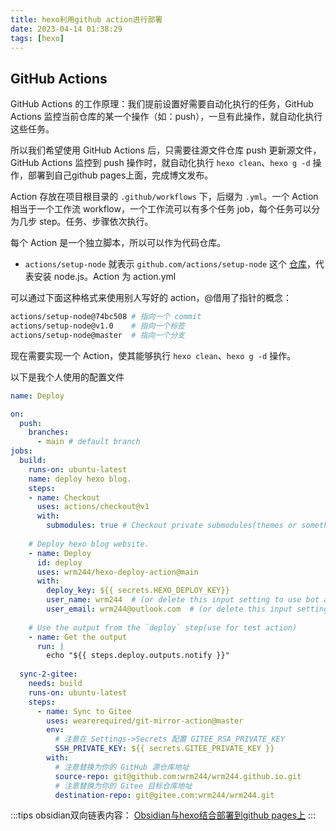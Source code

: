 ```yaml
---
title: hexo利用github action进行部署
date: 2023-04-14 01:38:29
tags: [hexo]
---
```

## GitHub Actions

GitHub Actions 的工作原理：我们提前设置好需要自动化执行的任务，GitHub Actions 监控当前仓库的某一个操作（如：push），一旦有此操作，就自动化执行这些任务。

所以我们希望使用 GitHub Actions 后，只需要往源文件仓库 push 更新源文件，GitHub Actions 监控到 push 操作时，就自动化执行 `hexo clean`、`hexo g -d` 操作，部署到自己github pages上面，完成博文发布。

Action 存放在项目根目录的 `.github/workflows` 下，后缀为 `.yml`。一个 Action 相当于一个工作流 workflow，一个工作流可以有多个任务 job，每个任务可以分为几步 step。任务、步骤依次执行。

每个 Action 是一个独立脚本，所以可以作为代码仓库。

-   `actions/setup-node` 就表示 `github.com/actions/setup-node` 这个 [仓库](https://github.com/actions/setup-node)，代表安装 node.js。Action 为 action.yml

可以通过下面这种格式来使用别人写好的 action，@借用了指针的概念：

```bash
actions/setup-node@74bc508 # 指向一个 commit
actions/setup-node@v1.0    # 指向一个标签
actions/setup-node@master  # 指向一个分支
```

现在需要实现一个 Action，使其能够执行 `hexo clean`、`hexo g -d` 操作。

以下是我个人使用的配置文件
```yml
name: Deploy

on:   
  push:
    branches:
      - main # default branch
jobs:
  build:
    runs-on: ubuntu-latest
    name: deploy hexo blog.
    steps:
    - name: Checkout
      uses: actions/checkout@v1
      with:
        submodules: true # Checkout private submodules(themes or something else).
    
    # Deploy hexo blog website.
    - name: Deploy
      id: deploy
      uses: wrm244/hexo-deploy-action@main
      with:
        deploy_key: ${{ secrets.HEXO_DEPLOY_KEY}}
        user_name: wrm244  # (or delete this input setting to use bot account)
        user_email: wrm244@outlook.com  # (or delete this input setting to use bot account)
       
    # Use the output from the `deploy` step(use for test action)
    - name: Get the output
      run: |
        echo "${{ steps.deploy.outputs.notify }}"
  
  sync-2-gitee:
    needs: build
    runs-on: ubuntu-latest
    steps:
      - name: Sync to Gitee
        uses: wearerequired/git-mirror-action@master
        env:
          # 注意在 Settings->Secrets 配置 GITEE_RSA_PRIVATE_KEY
          SSH_PRIVATE_KEY: ${{ secrets.GITEE_PRIVATE_KEY }}
        with:
          # 注意替换为你的 GitHub 源仓库地址
          source-repo: git@github.com:wrm244/wrm244.github.io.git
          # 注意替换为你的 Gitee 目标仓库地址
          destination-repo: git@gitee.com:wrm244/wrm244.git
```
:::tips
obsidian双向链表内容：
[Obsidian与hexo结合部署到github pages上](Obsidian与hexo结合部署到github%20pages上.md)
:::